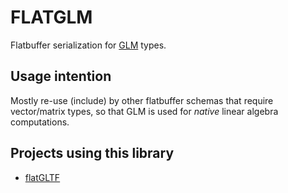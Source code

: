 FLATGLM
=======

Flatbuffer serialization for [GLM](http://glm.g-truc.net/) types.

## Usage intention

Mostly re-use (include) by other flatbuffer schemas that require vector/matrix types, so that GLM is used for _native_ linear algebra computations.

## Projects using this library

- [flatGLTF](https://github.com/KageKirin/flatGLTF)
